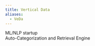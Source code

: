 ```yaml
---
title: Vertical Data
aliases:
  - VeDa
---
```


ML/NLP startup  
Auto-Categorization and Retrieval Engine  
